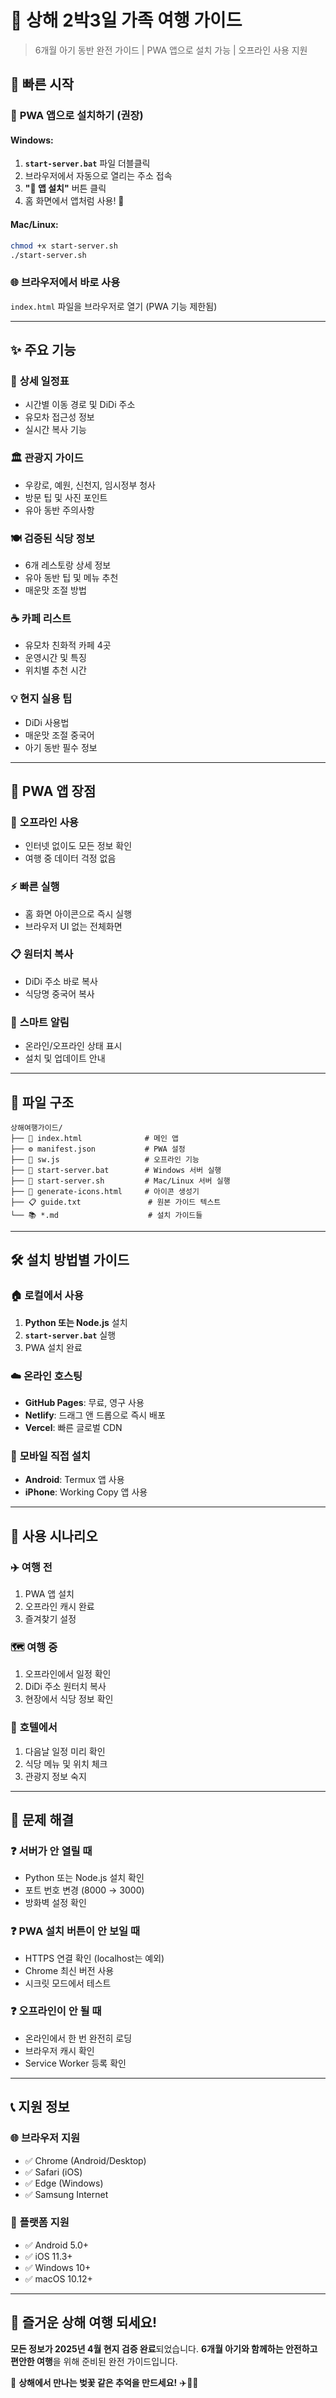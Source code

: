 # 🌸 상해 2박3일 가족 여행 가이드

> 6개월 아기 동반 완전 가이드 | PWA 앱으로 설치 가능 | 오프라인 사용 지원

## 🚀 빠른 시작

### 📱 **PWA 앱으로 설치하기 (권장)**

#### Windows:
1. **`start-server.bat`** 파일 더블클릭
2. 브라우저에서 자동으로 열리는 주소 접속
3. **"📱 앱 설치"** 버튼 클릭
4. 홈 화면에서 앱처럼 사용! 🎉

#### Mac/Linux:
```bash
chmod +x start-server.sh
./start-server.sh
```

### 🌐 **브라우저에서 바로 사용**
`index.html` 파일을 브라우저로 열기 (PWA 기능 제한됨)

---

## ✨ **주요 기능**

### 📅 **상세 일정표**
- 시간별 이동 경로 및 DiDi 주소
- 유모차 접근성 정보
- 실시간 복사 기능

### 🏛️ **관광지 가이드**
- 우캉로, 예원, 신천지, 임시정부 청사
- 방문 팁 및 사진 포인트
- 유아 동반 주의사항

### 🍽️ **검증된 식당 정보**
- 6개 레스토랑 상세 정보
- 유아 동반 팁 및 메뉴 추천
- 매운맛 조절 방법

### ☕ **카페 리스트**
- 유모차 친화적 카페 4곳
- 운영시간 및 특징
- 위치별 추천 시간

### 💡 **현지 실용 팁**
- DiDi 사용법
- 매운맛 조절 중국어
- 아기 동반 필수 정보

---

## 📱 **PWA 앱 장점**

### 🔄 **오프라인 사용**
- 인터넷 없이도 모든 정보 확인
- 여행 중 데이터 걱정 없음

### ⚡ **빠른 실행**
- 홈 화면 아이콘으로 즉시 실행
- 브라우저 UI 없는 전체화면

### 📋 **원터치 복사**
- DiDi 주소 바로 복사
- 식당명 중국어 복사

### 🔔 **스마트 알림**
- 온라인/오프라인 상태 표시
- 설치 및 업데이트 안내

---

## 📂 **파일 구조**

```
상해여행가이드/
├── 📄 index.html              # 메인 앱
├── ⚙️ manifest.json           # PWA 설정
├── 🔧 sw.js                   # 오프라인 기능
├── 🚀 start-server.bat        # Windows 서버 실행
├── 🚀 start-server.sh         # Mac/Linux 서버 실행
├── 🎨 generate-icons.html     # 아이콘 생성기
├── 📋 guide.txt               # 원본 가이드 텍스트
└── 📚 *.md                    # 설치 가이드들
```

---

## 🛠️ **설치 방법별 가이드**

### 🏠 **로컬에서 사용**
1. **Python 또는 Node.js** 설치
2. **`start-server.bat`** 실행
3. PWA 설치 완료

### ☁️ **온라인 호스팅**
- **GitHub Pages**: 무료, 영구 사용
- **Netlify**: 드래그 앤 드롭으로 즉시 배포
- **Vercel**: 빠른 글로벌 CDN

### 📱 **모바일 직접 설치**
- **Android**: Termux 앱 사용
- **iPhone**: Working Copy 앱 사용

---

## 🎯 **사용 시나리오**

### ✈️ **여행 전**
1. PWA 앱 설치
2. 오프라인 캐시 완료
3. 즐겨찾기 설정

### 🗺️ **여행 중**
1. 오프라인에서 일정 확인
2. DiDi 주소 원터치 복사
3. 현장에서 식당 정보 확인

### 🏨 **호텔에서**
1. 다음날 일정 미리 확인
2. 식당 메뉴 및 위치 체크
3. 관광지 정보 숙지

---

## 🔧 **문제 해결**

### ❓ **서버가 안 열릴 때**
- Python 또는 Node.js 설치 확인
- 포트 번호 변경 (8000 → 3000)
- 방화벽 설정 확인

### ❓ **PWA 설치 버튼이 안 보일 때**
- HTTPS 연결 확인 (localhost는 예외)
- Chrome 최신 버전 사용
- 시크릿 모드에서 테스트

### ❓ **오프라인이 안 될 때**
- 온라인에서 한 번 완전히 로딩
- 브라우저 캐시 확인
- Service Worker 등록 확인

---

## 📞 **지원 정보**

### 🌐 **브라우저 지원**
- ✅ Chrome (Android/Desktop)
- ✅ Safari (iOS)
- ✅ Edge (Windows)
- ✅ Samsung Internet

### 📱 **플랫폼 지원**
- ✅ Android 5.0+
- ✅ iOS 11.3+
- ✅ Windows 10+
- ✅ macOS 10.12+

---

## 🎉 **즐거운 상해 여행 되세요!**

**모든 정보가 2025년 4월 현지 검증 완료**되었습니다.
**6개월 아기와 함께하는 안전하고 편안한 여행**을 위해 준비된 완전 가이드입니다.

🌸 **상해에서 만나는 벚꽃 같은 추억을 만드세요!** ✈️🧳👶